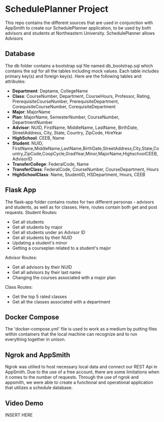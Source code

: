 # SchedulePlanner Project

This repo contains the different sources that are used in conjunction with AppSmith to create our SchedulePlanner application, to be used by both advisors and students at Northeastern University. SchedulePlanner allows Advisors

## Database
The db folder contains a bootstrap sql file named db_bootstrap.sql which contains the sql for all the tables including mock values. Each table includes primary key(s) and foreign key(s).
Here are the following tables and attributes:

- **Department**: Deptame, CollegeName
- **Class**: CourseNumber, Department, CourseHours, Professor, Rating, PrerequisiteCourseNumber, PrerequisiteDepartment, CorequisiteCourseNumber, CorequisiteDepartment
- **Major**: MajorName
- **Plan**: MajorName, SemesterNumber, CourseNumber, DepartmentNumber
- **Advisor**: NUID, FirstName, MiddleName, LastName, BirthDate, StreetAddress, City, State, Country, ZipCode, HireYear
- **HighSchool**: CEEB, Name
- **Student**: NUID, FirstName,MiddleName,LastName,BirthDate,StreetAddress,City,State,Country,ZipCode,CoopCycle,GradYear,Minor,MajorName,HighschoolCEEB,AdvisorID
- **TransferCollege**: FederalCode, Name
- **TransferClass**: FederalCode, CourseNumber, CourseDepartment, Hours
- **HighSchoolClass**: Name, StudentID, HSDepartment, Hours, CEEB

## Flask App
The flask-app folder contains routes for two different personas - advisors and students, as well as for classes. Here, routes contain both get and post requests.
Student Routes:
- Get all students
- Get all students by major
- Get all students under an Advisor ID
- Get all students by their NUID
- Updating a student's minor
- Getting a courseplan related to a student's major

Advisor Routes:
- Get all advisors by their NUID
- Get all advisors by their last name
- Changing the courses associated with a major plan

Class Routes:
- Get the top 5 rated classes
- Get all the classes associated with a department


## Docker Compose
The 'docker-compose.yml' file is used to work as a medium by putting files within containers that the local machine can recognize and to run everything together in unison.

## Ngrok and AppSmith
Ngrok was utilied to host necessary local data and connect our REST Api in AppSmith. Due to the use of a free account, there are some limitations when it comes to the number of requests. Through the use of ngrok and appsmith, we were able to create a functional and operational application that utilizes a schedule database.

## Video Demo
INSERT HERE

